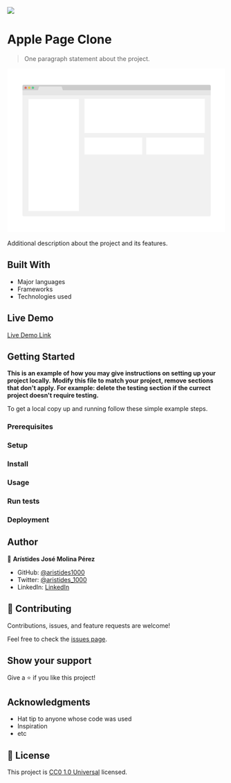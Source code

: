 ![](https://img.shields.io/badge/Uneweb-blue)

# Apple Page Clone

> One paragraph statement about the project.

![screenshot](./app_screenshot.png)

Additional description about the project and its features.

## Built With

- Major languages
- Frameworks
- Technologies used

## Live Demo

[Live Demo Link](https://aristides1000.github.io/apple_page_clone_aristides_06nov23/)

## Getting Started

**This is an example of how you may give instructions on setting up your project locally.**
**Modify this file to match your project, remove sections that don't apply. For example: delete the testing section if the currect project doesn't require testing.**

To get a local copy up and running follow these simple example steps.

### Prerequisites

### Setup

### Install

### Usage

### Run tests

### Deployment

## Author

👤 **Arístides José Molina Pérez**

- GitHub: [@aristides1000](https://github.com/aristides1000)
- Twitter: [@aristides_1000](https://twitter.com/aristides_1000)
- LinkedIn: [LinkedIn](https://www.linkedin.com/in/aristides-molina/)

## 🤝 Contributing

Contributions, issues, and feature requests are welcome!

Feel free to check the [issues page](https://github.com/aristides1000/apple_page_clone_aristides_06nov23/issues).

## Show your support

Give a ⭐️ if you like this project!

## Acknowledgments

- Hat tip to anyone whose code was used
- Inspiration
- etc

## 📝 License

This project is [CC0 1.0 Universal](LICENSE) licensed.
